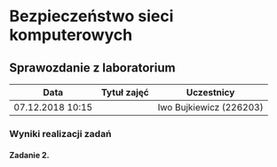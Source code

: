# Bezpieczeństwo sieci komputerowych
## Sprawozdanie z laboratorium

Data				| Tytuł zajęć							| Uczestnicy				
--------------------|---------------------------------------|---------------------------
07.12.2018 10:15	| 							| Iwo Bujkiewicz (226203)

### Wyniki realizacji zadań

#### Zadanie 2.
